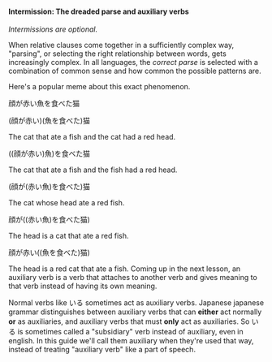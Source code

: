 
#### Intermission: The dreaded parse and auxiliary verbs


*Intermissions are optional.*


When relative clauses come together in a sufficiently complex way, "parsing", or selecting the right relationship between words, gets increasingly complex. In all languages, the *correct parse* is selected with a combination of common sense and how common the possible patterns are.


Here's a popular meme about this exact phenomenon.


顔が赤い魚を食べた猫  

  

(顔が赤い)(魚を食べた)猫  

The cat that ate a fish and the cat had a red head.  

  

((顔が赤い)魚)を食べた猫  

The cat that ate a fish and the fish had a red head.  

  

(顔が(赤い魚)を食べた)猫  

The cat whose head ate a red fish.  

  

顔が((赤い魚)を食べた猫)  

The head is a cat that ate a red fish.  

  

顔が赤い((魚を食べた)猫)  

The head is a red cat that ate a fish.
Coming up in the next lesson, an auxiliary verb is a verb that attaches to another verb and gives meaning to that verb instead of having its own meaning.


Normal verbs like いる sometimes act as auxiliary verbs. Japanese japanese grammar distinguishes between auxiliary verbs that can **either** act normally **or** as auxiliaries, and auxiliary verbs that must **only** act as auxiliaries. So いる is sometimes called a "subsidiary" verb instead of auxiliary, even in english. In this guide we'll call them auxiliary when they're used that way, instead of treating "auxiliary verb" like a part of speech.


